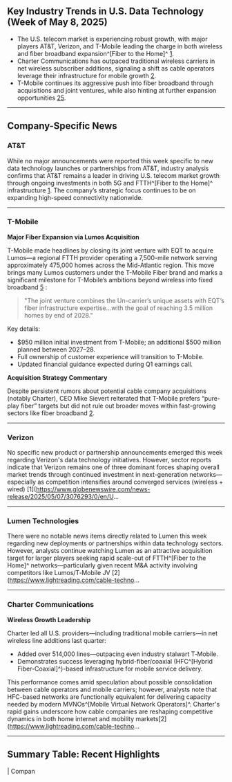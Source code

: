 ## Key Industry Trends in U.S. Data Technology (Week of May 8, 2025)

- The U.S. telecom market is experiencing robust growth, with major players AT&T, Verizon, and T-Mobile leading the charge in both wireless and fiber broadband expansion^[Fiber to the Home]^ [1](https://www.globenewswire.com/news-release/2025/05/07/3076293/0/en/US-Telecom-Market-Analysis-2025-2029-with-AT-T-Verizon-and-T-Mobile-Leading.html).
- Charter Communications has outpaced traditional wireless carriers in net wireless subscriber additions, signaling a shift as cable operators leverage their infrastructure for mobile growth [2](https://www.lightreading.com/cable-technology/charter-beats-t-mobile-in-wireless-growth).
- T-Mobile continues its aggressive push into fiber broadband through acquisitions and joint ventures, while also hinting at further expansion opportunities [2](https://www.lightreading.com/cable-technology/charter-beats-t-mobile-in-wireless-growth)[5](https://techblog.comsoc.org/category/t-mobile-us/).

---

## Company-Specific News

### **AT&T**

While no major announcements were reported this week specific to new data technology launches or partnerships from AT&T, industry analysis confirms that AT&T remains a leader in driving U.S. telecom market growth through ongoing investments in both 5G and FTTH^[Fiber to the Home]^ infrastructure [1](https://www.globenewswire.com/news-release/2025/05/07/3076293/0/en/US-Telecom-Market-Analysis-2025-2029-with-AT-T-Verizon-and-T-Mobile-Leading.html). The company’s strategic focus continues to be on expanding high-speed connectivity nationwide.

---

### **T-Mobile**

**Major Fiber Expansion via Lumos Acquisition**
  
T-Mobile made headlines by closing its joint venture with EQT to acquire Lumos—a regional FTTH provider operating a 7,500-mile network serving approximately 475,000 homes across the Mid-Atlantic region. This move brings many Lumos customers under the T-Mobile Fiber brand and marks a significant milestone for T-Mobile’s ambitions beyond wireless into fixed broadband [5](https://techblog.comsoc.org/category/t-mobile-us/) :

> "The joint venture combines the Un-carrier’s unique assets with EQT’s fiber infrastructure expertise...with the goal of reaching 3.5 million homes by end of 2028."

Key details:
  
* $950 million initial investment from T-Mobile; an additional $500 million planned between 2027–28.
* Full ownership of customer experience will transition to T-Mobile.
* Updated financial guidance expected during Q1 earnings call.

**Acquisition Strategy Commentary**

Despite persistent rumors about potential cable company acquisitions (notably Charter), CEO Mike Sievert reiterated that T-Mobile prefers “pure-play fiber” targets but did not rule out broader moves within fast-growing sectors like fiber broadband [2](https://www.lightreading.com/cable-technology/charter-beats-t-mobile-in-wireless-growth).

---

### **Verizon**

No specific new product or partnership announcements emerged this week regarding Verizon's data technology initiatives. However, sector reports indicate that Verizon remains one of three dominant forces shaping overall market trends through continued investment in next-generation networks—especially as competition intensifies around converged services (wireless + wired) [1](https://www.globenewswire.com/news-release/2025/05/07/3076293/0/en/U...

---

### **Lumen Technologies**

There were no notable news items directly related to Lumen this week regarding new deployments or partnerships within data technology sectors. However, analysts continue watching Lumen as an attractive acquisition target for larger players seeking rapid scale-out of FTTH^[Fiber to the Home]^ networks—particularly given recent M&A activity involving competitors like Lumos/T‑Mobile JV [2](https://www.lightreading.com/cable-techno...

---

### **Charter Communications**

**Wireless Growth Leadership**
  
Charter led all U.S. providers—including traditional mobile carriers—in net wireless line additions last quarter: 

* Added over 514,000 lines—outpacing even industry stalwart T‑Mobile.
* Demonstrates success leveraging hybrid-fiber/coaxial (HFC^[Hybrid Fiber-Coaxial]^)-based infrastructure for mobile service delivery.

This performance comes amid speculation about possible consolidation between cable operators and mobile carriers; however,
analysts note that HFC-based networks are functionally equivalent for delivering capacity needed by modern MVNOs^[Mobile Virtual Network Operators]^. Charter's rapid gains underscore how cable companies are reshaping competitive dynamics in both home internet and mobility markets[2](https://www.lightreading.com/cable-techno...

---

## Summary Table: Recent Highlights

| Compan